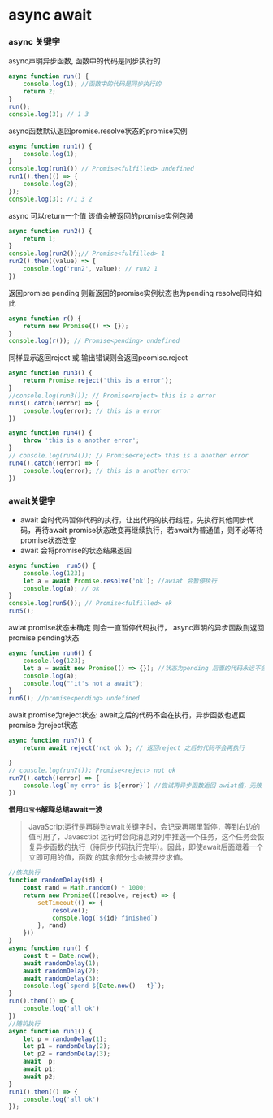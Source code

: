 # async await

### async 关键字

async声明异步函数, 函数中的代码是同步执行的

```javascript
async function run() {
    console.log(1); //函数中的代码是同步执行的
    return 2;
}
run();
console.log(3); // 1 3
```

async函数默认返回promise.resolve状态的promise实例

```javascript
async function run1() {
    console.log(1);
}
console.log(run1()) // Promise<fulfilled> undefined
run1().then(() => {
    console.log(2);
});
console.log(3); //1 3 2
```

async 可以return一个值 该值会被返回的promise实例包装

```javascript
async function run2() {
    return 1;
}
console.log(run2());// Promise<fulfilled> 1
run2().then((value) => {
    console.log('run2', value); // run2 1
})
```

返回promise pending 则新返回的promise实例状态也为pending resolve同样如此

```javascript
async function r() {
    return new Promise(() => {});
}
console.log(r()); // Promise<pending> undefined
```

同样显示返回reject 或 输出错误则会返回peomise.reject

```javascript
async function run3() {
    return Promise.reject('this is a error');
}
//console.log(run3()); // Promise<reject> this is a error
run3().catch((error) => {
    console.log(error); // this is a error
})

async function run4() {
    throw 'this is a another error';
}
// console.log(run4()); // Promise<reject> this is a another error
run4().catch((error) => {
    console.log(error); // this is a another error
})
```

### await关键字

- await 会时代码暂停代码的执行，让出代码的执行线程，先执行其他同步代码，再待await promise状态改变再继续执行，若await为普通值，则不必等待promise状态改变
- await 会将promise的状态结果返回

```javascript
async function  run5() {
    console.log(123);
    let a = await Promise.resolve('ok'); //awiat 会暂停执行
    console.log(a); // ok
}
console.log(run5()); // Promise<fulfilled> ok
run5();
```

awiat promise状态未确定 则会一直暂停代码执行， async声明的异步函数则返回promise pending状态

```javascript
async function run6() {
    console.log(123);
    let a = await new Promise(() => {}); //状态为pending 后面的代码永远不会执行
    console.log(a);
    console.log("'it's not a await");
}
run6(); //promise<pending> undefined
```

await promise为reject状态: await之后的代码不会在执行，异步函数也返回promise 为reject状态

```javascript
async function run7() {
    return await reject('not ok'); // 返回reject 之后的代码不会再执行 

}
// console.log(run7()); Promise<reject> not ok
run7().catch((error) => {
    console.log(`my error is ${error}`) //尝试再异步函数返回 awiat值，无效 异步函数reject 值无法传递过来
})
```

**借用`红宝书`解释总结await一波**

> JavaScript运行是再碰到await关键字时，会记录再哪里暂停，等到右边的值可用了，Javasctipt 运行时会向消息对列中推送一个任务，这个任务会恢复异步函数的执行（待同步代码执行完毕）。因此，即使await后面跟着一个立即可用的值，函数 的其余部分也会被异步求值。

```javascript
//依次执行
function randomDelay(id) {
    const rand = Math.random() * 1000;
    return new Promise(((resolve, reject) => {
        setTimeout(() => {
            resolve();
            console.log(`${id} finished`)
        }, rand)
    }))
}
async function run() {
    const t = Date.now();
    await randomDelay(1);
    await randomDelay(2);
    await randomDelay(3);
    console.log(`spend ${Date.now() - t}`);
}
run().then(() => {
    console.log('all ok')
})
//随机执行
async function run1() {
    let p = randomDelay(1);
    let p1 = randomDelay(2);
    let p2 = randomDelay(3);
    await  p;
    await p1;
    await p2;
}
run1().then(() => {
    console.log('all ok')
});
```